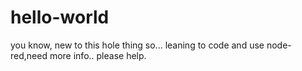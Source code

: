 # hello-world
you know, new to this hole thing so...
leaning to code and use node-red,need more info..
please help.
